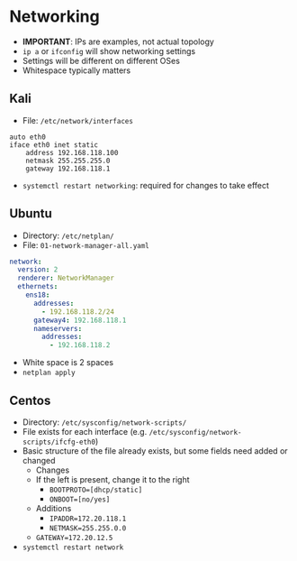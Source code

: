 # Networking
- **IMPORTANT**: IPs are examples, not actual topology
- `ip a` or `ifconfig` will show networking settings
- Settings will be different on different OSes
- Whitespace typically matters
## Kali
- File: `/etc/network/interfaces`
```
auto eth0
iface eth0 inet static
	address 192.168.118.100
	netmask 255.255.255.0
	gateway 192.168.118.1
```
- `systemctl restart networking`: required for changes to take effect
## Ubuntu
- Directory: `/etc/netplan/`
- File: `01-network-manager-all.yaml`
```yaml
network:
  version: 2
  renderer: NetworkManager
  ethernets:
    ens18:
      addresses:
        - 192.168.118.2/24
      gateway4: 192.168.118.1
      nameservers:
        addresses:
          - 192.168.118.2
```
- White space is 2 spaces
- `netplan apply`
## Centos
- Directory: `/etc/sysconfig/network-scripts/`
- File exists for each interface (e.g. `/etc/sysconfig/network-scripts/ifcfg-eth0`)
- Basic structure of the file already exists, but some fields need added or changed
	- Changes
    - If the left is present, change it to the right
		- `BOOTPROTO=[dhcp/static]`
		- `ONBOOT=[no/yes]`
	- Additions
		- `IPADDR=172.20.118.1`
		- `NETMASK=255.255.0.0`
    - `GATEWAY=172.20.12.5`
- `systemctl restart network`
